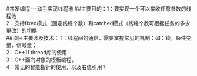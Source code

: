 #并发编程---动手实现线程池
##主要目的：1：要实现一个可以接收任意参数的线程池 \
          2：支持fixed模式（固定线程个数）和catched模式（线程个数可根据任务的多少更改）的切换\
##项目主要涉及技术：
          1：线程间的通信，需要掌握常见的机制：如：锁，条件变量，信号量；\
          2：C++11 thread库的使用 \
          3：C++面向对象的模板编程， \
          4：常见的智能指针的使用，以及右值引用 \
